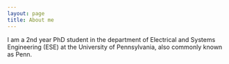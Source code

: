 ```yaml
---
layout: page
title: About me
---
```


I am a 2nd year PhD student in the department of Electrical and Systems Engineering (ESE) at the University of Pennsylvania, also commonly known as Penn.